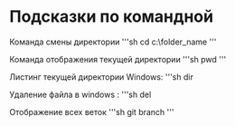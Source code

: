 # Подсказки по командной 

Команда смены директории
'''sh
cd c:\folder_name
'''

Команда отображения текущей директории
'''sh
pwd
'''

Листинг текущей директории
Windows:
'''sh
dir

Удаление файла в windows :
'''sh
del <filename>

Отображение всех веток
'''sh
git branch
'''
